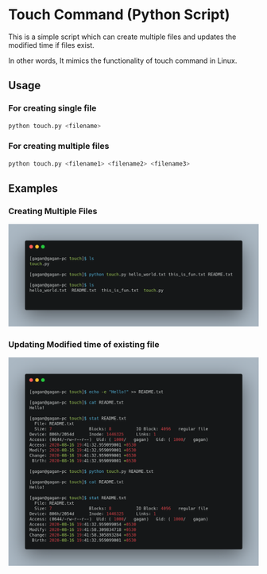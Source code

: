 # Touch Command (Python Script)

This is a simple script which can create multiple files and updates the modified time if files exist.

In other words, It mimics the functionality of touch command in Linux.

## Usage

### For creating single file

```bash
python touch.py <filename>
```

### For creating multiple files

```bash
python touch.py <filename1> <filename2> <filename3>
```

## Examples

### Creating Multiple Files
![Creating Multiple Files](images/script1.png)



### Updating Modified time of existing file
![Updating Modified time of existing file](images/script2.png)

